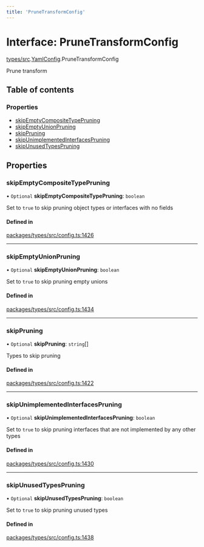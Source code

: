 ```yaml
---
title: 'PruneTransformConfig'
---
```


# Interface: PruneTransformConfig

[types/src](../modules/types_src).[YamlConfig](../modules/types_src.YamlConfig).PruneTransformConfig

Prune transform

## Table of contents

### Properties

- [skipEmptyCompositeTypePruning](types_src.YamlConfig.PruneTransformConfig#skipemptycompositetypepruning)
- [skipEmptyUnionPruning](types_src.YamlConfig.PruneTransformConfig#skipemptyunionpruning)
- [skipPruning](types_src.YamlConfig.PruneTransformConfig#skippruning)
- [skipUnimplementedInterfacesPruning](types_src.YamlConfig.PruneTransformConfig#skipunimplementedinterfacespruning)
- [skipUnusedTypesPruning](types_src.YamlConfig.PruneTransformConfig#skipunusedtypespruning)

## Properties

### skipEmptyCompositeTypePruning

• `Optional` **skipEmptyCompositeTypePruning**: `boolean`

Set to `true` to skip pruning object types or interfaces with no fields

#### Defined in

[packages/types/src/config.ts:1426](https://github.com/Urigo/graphql-mesh/blob/master/packages/types/src/config.ts#L1426)

___

### skipEmptyUnionPruning

• `Optional` **skipEmptyUnionPruning**: `boolean`

Set to `true` to skip pruning empty unions

#### Defined in

[packages/types/src/config.ts:1434](https://github.com/Urigo/graphql-mesh/blob/master/packages/types/src/config.ts#L1434)

___

### skipPruning

• `Optional` **skipPruning**: `string`[]

Types to skip pruning

#### Defined in

[packages/types/src/config.ts:1422](https://github.com/Urigo/graphql-mesh/blob/master/packages/types/src/config.ts#L1422)

___

### skipUnimplementedInterfacesPruning

• `Optional` **skipUnimplementedInterfacesPruning**: `boolean`

Set to `true` to skip pruning interfaces that are not implemented by any other types

#### Defined in

[packages/types/src/config.ts:1430](https://github.com/Urigo/graphql-mesh/blob/master/packages/types/src/config.ts#L1430)

___

### skipUnusedTypesPruning

• `Optional` **skipUnusedTypesPruning**: `boolean`

Set to `true` to skip pruning unused types

#### Defined in

[packages/types/src/config.ts:1438](https://github.com/Urigo/graphql-mesh/blob/master/packages/types/src/config.ts#L1438)
